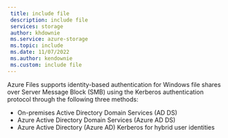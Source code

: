 ```yaml
---
 title: include file
 description: include file
 services: storage
 author: khdownie
 ms.service: azure-storage
 ms.topic: include
 ms.date: 11/07/2022
 ms.author: kendownie
 ms.custom: include file
---
```


Azure Files supports identity-based authentication for Windows file shares over Server Message Block (SMB) using the Kerberos authentication protocol through the following three methods:

- On-premises Active Directory Domain Services (AD DS)
- Azure Active Directory Domain Services (Azure AD DS)
- Azure Active Directory (Azure AD) Kerberos for hybrid user identities
